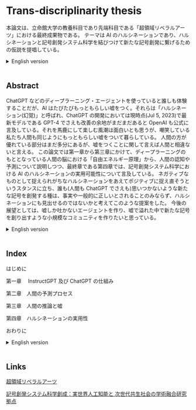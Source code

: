 # Trans-discriplinarity thesis

本論文は、立命館大学の教養科目であり先端科目である「超領域リベラルアーツ」における最終成果物である。
テーマは AI のハルシネーションであり、ハルシネーションと記号創発システム科学を結びつけて新たな記号創発に繋げるための仮説を提唱している。

<details>
<summary>English version</summary>

This thesis is the final product of Transdisciplinary Liberal Arts, a liberal arts and cutting-edge subject at Ritsumeikan University.
The theme is the hallucination of AI, and I'm proposing a hypothesis to link hallucination and symbol emergence system science to lead to the emergence of new symbols.

</details>

<br/>

## Abstract

ChatGPT などのディープラーニング・エージェントを使っていると誰しも体験することだが、AI はたびたびもっともらしい嘘をつく。それらは「ハルシネーション(幻覚)」と呼ばれ、ChatGPT の開発においては現時点(Jul 5, 2023)で最新モデルである GPT-4 でさえも改善の余地がまだまだあると OpenAI も公式に言及している。それを馬鹿にして楽しむ風潮は面白いとも思うが、嘲笑している私たち人間も同じようにもっともらしい嘘をついて暮らしている。
人間の方が優れている部分はまだ多分にあるが、嘘をつくことに関して言えば人間と相違ないと言える。
この論文では第一章から第三章にかけて、ディープラーニングのもととなっている人間の脳における「自由エネルギー原理」から、人間の認知や予測について説明しつつ、最終章である第四章では、記号創発システム科学における AI のハルシネーションの実用可能性について言及している。
ネガティブなものとして捉えられがちなハルシネーションをあえてポジティブに捉え直そうというスタンスに立ち、誰も(人間も ChatGPT でさえも)思いつかないような新たな記号を創発する種は、事実や一般的に正しいとされることのみならず、ハルシネーションにも見出せるのではないかと考えてこのような提案をした。
今後の展望としては、嘘しか吐かないエージェントを作り、嘘で溢れた中で新たな記号を創り出すような小規模なコミュニティを作りたいと思っている。

<details>
<summary>English version</summary>

As anyone using deep learning agents such as ChatGPT has experienced, AI often tells plausible lies. These are called "hallucinations," and OpenAI has also officially stated that there is still room for improvement in the development of ChatGPT, even with GPT-4, which is the latest model at the moment (Jul 5, 2023). are doing. I think it's funny that people are making fun of it, but we humans who are making fun of it are also living a plausible lie.
Although there are still many areas in which humans are superior, it can be said that they are no different from humans when it comes to lying.
In this thesis, from Chapters 1 to 3, I will explain human cognition and prediction based on the "free energy principle" in the human brain, which is the basis of deep learning, and in the fourth and final chapter, I will explain human cognition and prediction. , mentions the practical possibility of AI hallucination in symbol emergent systems science.
Taking the stance of reconsidering hallucination, which is often seen as a negative thing, in a positive light, the species that emerges with new symbols that no one (not even humans or ChatGPT) would have thought of is based on facts and general knowledge. I made this suggestion because I thought that it could be found not only in what is considered to be correct, but also in hallucination.
Looking to the future, I would like to create agents that only tell lies, and create a small community that can create new symbols in a world full of lies.

</details>

<br/>

## Index

はじめに

第一章　 InstructGPT 及び ChatGPT の仕組み

第二章　人間の予測プロセス

第三章　人間の推論と嘘

第四章　ハルシネーションの実用性

おわりに

<details>
<summary>English version</summary>

Introduction

Chapter 1 　 InstructGPT and ChatGPT mechanism

Chapter 2 　 Human predictive process

Chapter 3 　 Human reasoning and lying

Chapter 4 　 The practicality of hallucination

Conclusions

</details>

<br/>

## Links

[超領域リベラルアーツ](https://www.ritsumei.ac.jp/liberalarts/transdisciplinarity/)

[記号創発システム科学創成：実世界人工知能と
次世代共生社会の学術融合研究拠点](https://www.ritsumei.ac.jp/rgiro/project/fourth/taniguchi/)
